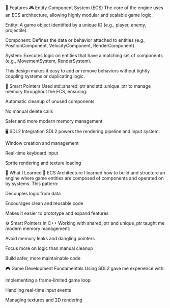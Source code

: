 

🧩 Features
🎮 Entity Component System (ECS)
The core of the engine uses an ECS architecture, allowing highly modular and scalable game logic.

Entity: A game object identified by a unique ID (e.g., player, enemy, projectile).

Component: Defines the data or behavior attached to entities (e.g., PositionComponent, VelocityComponent, RenderComponent).

System: Executes logic on entities that have a matching set of components (e.g., MovementSystem, RenderSystem).

This design makes it easy to add or remove behaviors without tightly coupling systems or duplicating logic.

💾 Smart Pointers
Used std::shared_ptr and std::unique_ptr to manage memory throughout the ECS, ensuring:

Automatic cleanup of unused components

No manual delete calls

Safer and more modern memory management

🖥️ SDL2 Integration
SDL2 powers the rendering pipeline and input system:

Window creation and management

Real-time keyboard input

Sprite rendering and texture loading

🧠 What I Learned
🧱 ECS Architecture
I learned how to build and structure an engine where game entities are composed of components and operated on by systems. This pattern:

Decouples logic from data

Encourages clean and reusable code

Makes it easier to prototype and expand features

⚙️ Smart Pointers in C++
Working with shared_ptr and unique_ptr taught me modern memory management:

Avoid memory leaks and dangling pointers

Focus more on logic than manual cleanup

Build safer, more maintainable code

🎮 Game Development Fundamentals
Using SDL2 gave me experience with:

Implementing a frame-limited game loop

Handling real-time input events

Managing textures and 2D rendering

